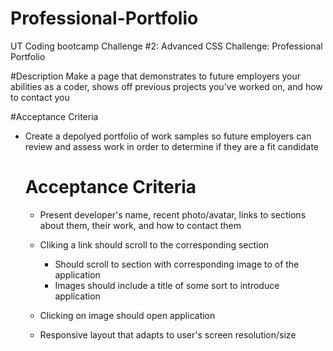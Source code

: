 # Professional-Portfolio
UT Coding bootcamp Challenge #2: Advanced CSS Challenge: Professional Portfolio

#Description
Make a page that demonstrates to future employers your abilities as a coder, shows off previous projects you've worked on, and how to contact you

#Acceptance Criteria
- Create a depolyed portfolio of work samples so future employers can review and assess work in order to determine if they are a fit candidate

	# Acceptance Criteria
	- Present developer's name, recent photo/avatar, links to sections about them, their work, and how to contact them

	- Cliking a link should scroll to the corresponding section
  		- Should scroll to section with corresponding image to of the application
  		- Images should include a title of some sort to introduce application
  
	- Clicking on image should open application

	- Responsive layout that adapts to user's screen resolution/size


